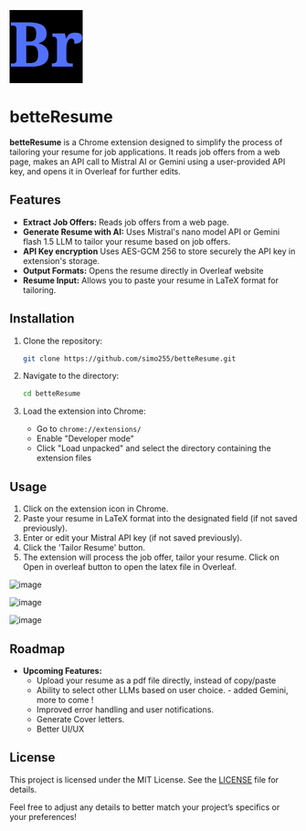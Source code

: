 ![image](https://github.com/simo255/betteResume/blob/main/icons/icon128.png)

# betteResume

**betteResume** is a Chrome extension designed to simplify the process of tailoring your resume for job applications. It reads job offers from a web page, makes an API call to Mistral AI or Gemini using a user-provided API key, and opens it in Overleaf for further edits.

## Features

- **Extract Job Offers:** Reads job offers from a web page.
- **Generate Resume with AI:** Uses Mistral's nano model API or Gemini flash 1.5 LLM to tailor your resume based on job offers.
- **API Key encryption** Uses AES-GCM 256 to store securely the API key in extension's storage.
- **Output Formats:** Opens the resume directly in Overleaf website
- **Resume Input:** Allows you to paste your resume in LaTeX format for tailoring.

## Installation

1. Clone the repository:

    ```bash
    git clone https://github.com/simo255/betteResume.git
    ```

2. Navigate to the directory:

    ```bash
    cd betteResume
    ```

3. Load the extension into Chrome:
   - Go to `chrome://extensions/`
   - Enable "Developer mode"
   - Click "Load unpacked" and select the directory containing the extension files

## Usage

1. Click on the extension icon in Chrome.
2. Paste your resume in LaTeX format into the designated field (if not saved previously).
3. Enter or edit your Mistral API key (if not saved previously).
4. Click the 'Tailor Resume' button.
5. The extension will process the job offer, tailor your resume. Click on Open in overleaf button to open the latex file in Overleaf.

![image](https://github.com/user-attachments/assets/8ed7861e-1d18-4bce-8b14-78103cbc0a0e)

![image](https://github.com/user-attachments/assets/729b5dc1-3a61-44e6-85c7-123d38ff978f)

![image](https://github.com/user-attachments/assets/ef713fa9-f24e-4c0c-afdb-dfdb2a10bfc8)





## Roadmap

- **Upcoming Features:**
  - Upload your resume as a pdf file directly, instead of copy/paste
  - Ability to select other LLMs based on user choice. - added Gemini, more to come !
  - Improved error handling and user notifications.
  - Generate Cover letters.
  - Better UI/UX

## License

This project is licensed under the MIT License. See the [LICENSE](LICENSE) file for details.


Feel free to adjust any details to better match your project’s specifics or your preferences!
